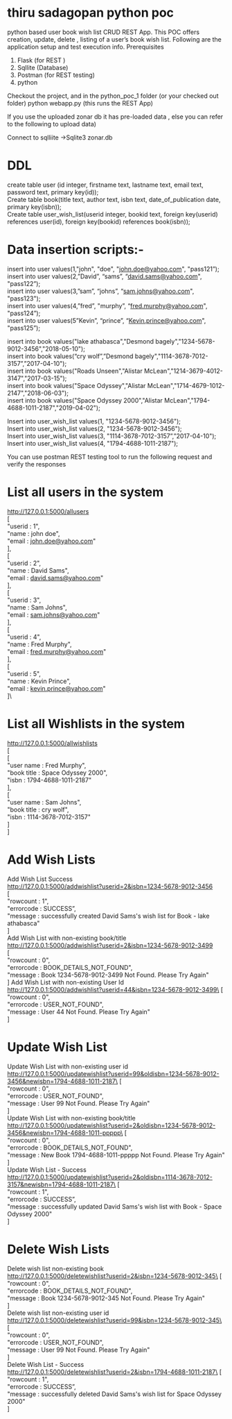 # thiru sadagopan python poc
python based user book wish list CRUD REST App.
This POC offers creation, update, delete , listing of a user’s book wish list. Following are the application setup and test execution info.
Prerequisites
1. Flask (for REST )
2. Sqllite (Database)
3. Postman (for REST testing)
4. python

Checkout the project, and in the python_poc_1 folder (or your checked out folder)
python webapp.py (this runs the REST App)

If you use the uploaded zonar db it has pre-loaded data , else you can refer to the following to upload data)

Connect to sqlliite ->Sqlite3 zonar.db

# DDL <br />
create table user (id integer, firstname text, lastname text, email text, password text, primary key(id)); <br />
Create table book(title text, author text, isbn text, date_of_publication date, primary key(isbn)); <br />
Create table user_wish_list(userid integer, bookid text, foreign key(userid) references user(id), foreign key(bookid) references book(isbn)); <br />

# Data insertion scripts:- <br />
insert into user values(1,"john", "doe", "john.doe@yahoo.com", "pass121”); <br />
insert into user values(2,”David”, “sams”, “david.sams@yahoo.com", "pass122”); <br />
insert into user values(3,”sam”, “johns”, “sam.johns@yahoo.com", "pass123"); <br />
insert into user values(4,”fred”, "murphy”, “fred.murphy@yahoo.com", "pass124”); <br />
insert into user values(5”Kevin”, “prince”, “Kevin.prince@yahoo.com", "pass125”); <br />

insert into book values("lake athabasca","Desmond bagely","1234-5678-9012-3456","2018-05-10"); <br />
insert into book values(“cry wolf”,”Desmond bagely","1114-3678-7012-3157”,”2017-04-10");<br />
insert into book values("Roads Unseen","Alistar McLean","1214-3679-4012-3147","2017-03-15"); <br />
insert into book values("Space Odyssey","Alistar McLean","1714-4679-1012-2147","2018-06-03"); <br />
insert into book values("Space Odyssey 2000","Alistar McLean","1794-4688-1011-2187","2019-04-02"); <br />

Insert into user_wish_list values(1, "1234-5678-9012-3456"); <br />
Insert into user_wish_list values(2, "1234-5678-9012-3456"); <br />
Insert into user_wish_list values(3, "1114-3678-7012-3157”,”2017-04-10"); <br />
Insert into user_wish_list values(4, "1794-4688-1011-2187"); <br />


You can use postman REST testing tool to run the following request and verify the responses <br />

# List all users  in the system<br />
http://127.0.0.1:5000/allusers <br />
   [ \
        "userid : 1",\
        "name : john doe",\
        "email : john.doe@yahoo.com"\
    ],\
    [\
        "userid : 2",\
        "name : David Sams",\
        "email : david.sams@yahoo.com"\
    ],\
    [\
        "userid : 3",\
        "name : Sam Johns",\
        "email : sam.johns@yahoo.com"\
    ],\
    [\
        "userid : 4",\
        "name : Fred Murphy",\
        "email : fred.murphy@yahoo.com"\
    ],\
    [\
        "userid : 5",\
        "name : Kevin Prince",\
        "email : kevin.prince@yahoo.com"\
    ]\

# List all Wishlists in the system<br />
http://127.0.0.1:5000/allwishlists <br />
[\
    [\
        "user name : Fred Murphy",\
        "book title : Space Odyssey 2000",\
        "isbn : 1794-4688-1011-2187"\
    ],\
    [\
        "user name : Sam Johns",\
        "book title : cry wolf",\
        "isbn : 1114-3678-7012-3157"\
    ]\
]
# Add Wish Lists <br/>
Add Wish List Success\
http://127.0.0.1:5000/addwishlist?userid=2&isbn=1234-5678-9012-3456<br />
[\
    "rowcount : 1",\
    "errorcode : SUCCESS”,\
    "message : successfully created David Sams's wish list for Book - lake athabasca"\
]\
Add Wish List with non-existing book/title\
http://127.0.0.1:5000/addwishlist?userid=2&isbn=1234-5678-9012-3499 \
[\
    "rowcount : 0",\
    "errorcode : BOOK_DETAILS_NOT_FOUND",\
    "message : Book 1234-5678-9012-3499 Not Found. Please Try Again"\
]
Add Wish List with non-existing User Id\
http://127.0.0.1:5000/addwishlist?userid=44&isbn=1234-5678-9012-3499\
[\
    "rowcount : 0",\
    "errorcode : USER_NOT_FOUND",\
    "message : User 44 Not Found. Please Try Again"\
]
# Update Wish List <br/>
Update Wish List with non-existing user id\
http://127.0.0.1:5000/updatewishlist?userid=99&oldisbn=1234-5678-9012-3456&newisbn=1794-4688-1011-2187\
[\
    "rowcount : 0",\
    "errorcode : USER_NOT_FOUND",\
    "message : User 99 Not Found. Please Try Again"\
]\
Update Wish List with non-existing book/title\
http://127.0.0.1:5000/updatewishlist?userid=2&oldisbn=1234-5678-9012-3456&newisbn=1794-4688-1011-ppppp\
[\
    "rowcount : 0",\
    "errorcode : BOOK_DETAILS_NOT_FOUND",\
    "message : New Book 1794-4688-1011-ppppp Not Found. Please Try Again"\
]\
Update Wish List - Success\
http://127.0.0.1:5000/updatewishlist?userid=2&oldisbn=1114-3678-7012-3157&newisbn=1794-4688-1011-2187\
[\
    "rowcount : 1",\
    "errorcode : SUCCESS”,\
    "message : successfully updated David Sams's wish list with Book - Space Odyssey 2000"\
]
# Delete Wish Lists<br />
Delete wish list non-existing book\
http://127.0.0.1:5000/deletewishlist?userid=2&isbn=1234-5678-9012-345\
[\
    "rowcount : 0",\
    "errorcode : BOOK_DETAILS_NOT_FOUND",\
    "message : Book 1234-5678-9012-345 Not Found. Please Try Again"\
]\
Delete wish list non-existing user id\
http://127.0.0.1:5000/deletewishlist?userid=99&isbn=1234-5678-9012-345\
[\
    "rowcount : 0",\
    "errorcode : USER_NOT_FOUND",\
    "message : User 99 Not Found. Please Try Again"\
]\
Delete Wish List - Success\
http://127.0.0.1:5000/deletewishlist?userid=2&isbn=1794-4688-1011-2187\
[\
    "rowcount : 1",\
    "errorcode : SUCCESS”,\
    "message : successfully deleted David Sams's wish list for Space Odyssey 2000"\
]
